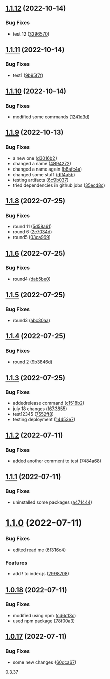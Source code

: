 ## [1.1.12](https://github.com/elaheabs/my-github-actions/compare/v1.1.11...v1.1.12) (2022-10-14)


### Bug Fixes

* test 12 ([3296570](https://github.com/elaheabs/my-github-actions/commit/32965706a02c602c6d259c53287d864da12d6bb1))

## [1.1.11](https://github.com/elaheabs/my-github-actions/compare/v1.1.10...v1.1.11) (2022-10-14)


### Bug Fixes

* test1 ([9b95f7f](https://github.com/elaheabs/my-github-actions/commit/9b95f7f30b2888ee2d8750f6bdac896c4e00daad))

## [1.1.10](https://github.com/elaheabs/my-github-actions/compare/v1.1.9...v1.1.10) (2022-10-14)


### Bug Fixes

* modified some commands ([1241d3d](https://github.com/elaheabs/my-github-actions/commit/1241d3dad439ddaf9c662a3822704a6227883258))

## [1.1.9](https://github.com/elaheabs/my-github-actions/compare/v1.1.8...v1.1.9) (2022-10-13)


### Bug Fixes

* a new one ([d3016b2](https://github.com/elaheabs/my-github-actions/commit/d3016b2c13baed028b58e6bc1e8793921471b079))
* changed a name ([4894272](https://github.com/elaheabs/my-github-actions/commit/48942722d646566e7f562483aad88ea8c32dd587))
* changed a name again ([b8afc4a](https://github.com/elaheabs/my-github-actions/commit/b8afc4abd273b4decabed7a35d250d62ddc9e042))
* changed some stuff ([dff4a5b](https://github.com/elaheabs/my-github-actions/commit/dff4a5b0600263908cedb8cdb9376a89d391ba6e))
* testing artifacts ([6c9b037](https://github.com/elaheabs/my-github-actions/commit/6c9b03756d8af8f42af1ae8e576bbc2593984c51))
* tried dependencies in github jobs ([35ecd8c](https://github.com/elaheabs/my-github-actions/commit/35ecd8caffc35bbcebee7f30f98753de0780a62e))

## [1.1.8](https://github.com/elaheabs/my-github-actions/compare/v1.1.7...v1.1.8) (2022-07-25)


### Bug Fixes

* round 11 ([5d58a61](https://github.com/elaheabs/my-github-actions/commit/5d58a614e8c3d18e6957cb48f056642578ae9dd7))
* round 6 ([2e7034d](https://github.com/elaheabs/my-github-actions/commit/2e7034d8fc41ed9472ba48b654ca45d17b526599))
* round5 ([03ca969](https://github.com/elaheabs/my-github-actions/commit/03ca969e296830ccd0944d3369f3d9faef5843f4))

## [1.1.6](https://github.com/elaheabs/my-github-actions/compare/v1.1.5...v1.1.6) (2022-07-25)


### Bug Fixes

* round4 ([dab5be0](https://github.com/elaheabs/my-github-actions/commit/dab5be0518a752b555ee660ee9cc7cdd0eff9cd1))

## [1.1.5](https://github.com/elaheabs/my-github-actions/compare/v1.1.4...v1.1.5) (2022-07-25)


### Bug Fixes

* round3 ([abc30aa](https://github.com/elaheabs/my-github-actions/commit/abc30aac2f08bb687e5f8c4eccee486a6376313d))

## [1.1.4](https://github.com/elaheabs/my-github-actions/compare/v1.1.3...v1.1.4) (2022-07-25)


### Bug Fixes

* round 2 ([9b3846d](https://github.com/elaheabs/my-github-actions/commit/9b3846dbc1e5f46dda6c00c8e47157ef05d03367))

## [1.1.3](https://github.com/elaheabs/my-github-actions/compare/v1.1.2...v1.1.3) (2022-07-25)


### Bug Fixes

* addedrelease command ([c1518b2](https://github.com/elaheabs/my-github-actions/commit/c1518b22c204007580e6894350ba24c8d589abf7))
* july 18 changes ([f673855](https://github.com/elaheabs/my-github-actions/commit/f673855d346981f813a1f514c31a120ebd6c2cb8))
* test12345 ([7552ff8](https://github.com/elaheabs/my-github-actions/commit/7552ff87c65226d9c62f6d6ddc4cacdc8111794c))
* testing deployment ([14453e7](https://github.com/elaheabs/my-github-actions/commit/14453e76cc16fa1a52d4a81154ced40bb091ea8c))

## [1.1.2](https://github.com/elaheabs/my-github-actions/compare/v1.1.1...v1.1.2) (2022-07-11)


### Bug Fixes

* added another comment to test ([7484a68](https://github.com/elaheabs/my-github-actions/commit/7484a68c68576dd124c307c3207f1e54c57d0699))

## [1.1.1](https://github.com/elaheabs/my-github-actions/compare/v1.1.0...v1.1.1) (2022-07-11)


### Bug Fixes

* uninstalled some packages ([a471444](https://github.com/elaheabs/my-github-actions/commit/a4714441f3c96f8ab3f0e200dda299dec4a196c6))

# [1.1.0](https://github.com/elaheabs/my-github-actions/compare/v1.0.18...v1.1.0) (2022-07-11)


### Bug Fixes

* edited read me ([6f316c4](https://github.com/elaheabs/my-github-actions/commit/6f316c43a9c50ebb036fd5b2adc4891131d5048b))


### Features

* add ! to index.js ([2998708](https://github.com/elaheabs/my-github-actions/commit/2998708e94c56f031f356706d4c4700747d079e3))

## [1.0.18](https://github.com/elaheabs/my-github-actions/compare/v1.0.17...v1.0.18) (2022-07-11)


### Bug Fixes

* modified using npm ([cd6c13c](https://github.com/elaheabs/my-github-actions/commit/cd6c13c85daebc1afd42f7286f80ea4cd7b4ae5c))
* used npm package ([78f00a3](https://github.com/elaheabs/my-github-actions/commit/78f00a384c22e371f5f0f8bc6692918837e44b00))

## [1.0.17](https://github.com/elaheabs/my-github-actions/compare/v1.0.16...v1.0.17) (2022-07-11)


### Bug Fixes

* some new changes ([60dca67](https://github.com/elaheabs/my-github-actions/commit/60dca6753856b50a58cb1e7a73383ada8444a36a))

0.3.37
